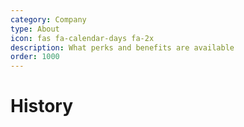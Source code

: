 ```yaml
---
category: Company
type: About
icon: fas fa-calendar-days fa-2x
description: What perks and benefits are available
order: 1000
---
```


# History


